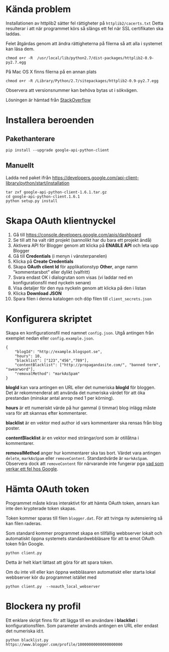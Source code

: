 # Kända problem
Installationen av httplib2 sätter fel rättigheter på `httplib2/cacerts.txt`
Detta resulterar i att när programmet körs så slängs ett fel när SSL
certifikaten ska laddas.

Felet åtgärdas genom att ändra rättigheterna på filerna så att alla i systemet kan läsa dem.

    chmod o+r -R  /usr/local/lib/python2.7/dist-packages/httplib2-0.9-py2.7.egg

På Mac OS X finns filerna på en annan plats

    chmod o+r -R /Library/Python/2.7/sitepackages/httplib2-0.9-py2.7.egg

Observera att versionsnummer kan behöva bytas ut i sökvägen.

Lösningen är hämtad från [StackOverflow](http://stackoverflow.com/questions/27870024/google-gmail-api-installed-app-shows-ioerror-13-from-module-ssl-py-w-o-sudo/29679378#29679378)

# Installera beroenden

## Pakethanterare

    pip install --upgrade google-api-python-client

## Manuellt
Ladda ned paket ifrån https://developers.google.com/api-client-library/python/start/installation

    tar zxf google-api-python-client-1.6.1.tar.gz
    cd google-api-python-client.1.6.1
    python setup.py install

# Skapa OAuth klientnyckel

1. Gå till https://console.developers.google.com/apis/dashboard
2. Se till att ha valt rätt projekt (sannolikt har du bara ett projekt ändå)
3. Aktivera API för Blogger genom att klicka på **ENABLE API** och leta upp Blogger
4. Gå till **Credentials** (i menyn i vänsterpanelen)
5. Klicka på **Create Credentials**
6. Skapa **OAuth client Id** för applikationstyp **Other**, ange namn "kommentarsbot" eller dylikt (valfritt)
7. Svara endast OK i dialogrutan som visas (vi laddar ned en konfigurationsfil med nyckeln senare)
8. Visa detaljer för den nya nyckeln genom att klicka på den i listan
9. Klicka **Download JSON**
10. Spara filen i denna katalogen och döp filen till `client_secrets.json`

# Konfigurera skriptet

Skapa en konfigurationsfil med namnet `config.json`.
Utgå antingen från exemplet nedan eller `config.example.json`.

    {
        "blogId": "http://example.blogspot.se",
        "hours": 10,
        "blacklist": ["123","456","789"],
        "contentBlacklist": ["http://propagandasite.com/", "banned term", "swearword"],
        "removalMethod": "markAsSpam"
    }

**blogId** kan vara antingen en URL eller det numeriska **blogId** för bloggen.
Det är rekommenderat att använda det numeriska värdet för att öka prestandan (minskar antal anrop med 1 per körning).

**hours** är ett numeriskt värde på hur gammal (i timmar) blog inlägg måste vara för att skannas efter kommentarer.

**blacklist** är en vektor med author id vars kommentarer ska rensas från blog poster.

**contentBlacklist** är en vektor med strängar/ord som är otillåtna i kommentarer.

**removalMethod** anger hur kommentarer ska tas bort. Värdet vara
antingen `delete`, `markAsSpam` eller `removeContent`.
Standardvärde är `markAsSpam`.
Observera dock att `removeContent` för närvarande inte fungerar
pga [vad som verkar ett fel hos Google](http://stackoverflow.com/questions/41732174/google-blogger-api-removecontent-returns-403-for-blog-administrator).

# Hämta OAuth token
Programmet måste köras interaktivt för att hämta OAuth token, annars
kan inte den krypterade token skapas.

Token kommer sparas till filen `blogger.dat`.
För att tvinga ny autensiering så kan filen raderas.

Som standard kommer programmet skapa en tillfällig webbserver lokalt
och automatiskt öppna systemets standardwebbläsare för att ta emot
OAuth token från Google.

    python client.py

Detta är helt klart lättast att göra för att spara token.

Om du inte vill eller kan öppna webbläsaren automatiskt eller
starta lokal webbserver kör du programmet istället med

    python client.py  --noauth_local_webserver

# Blockera ny profil
Ett enklare skript finns för att lägga till en användare i **blacklist** i konfigurationsfilen.
Som parameter används antingen en URL eller endast det numeriska id:t.

    python blacklist.py https://www.blogger.com/profile/10000000000000000000
